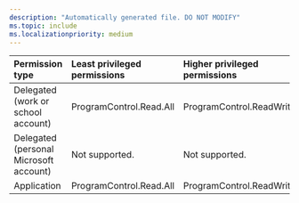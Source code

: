 ```yaml
---
description: "Automatically generated file. DO NOT MODIFY"
ms.topic: include
ms.localizationpriority: medium
---
```


|Permission type|Least privileged permissions|Higher privileged permissions|
|:---|:---|:---|
|Delegated (work or school account)|ProgramControl.Read.All|ProgramControl.ReadWrite.All|
|Delegated (personal Microsoft account)|Not supported.|Not supported.|
|Application|ProgramControl.Read.All|ProgramControl.ReadWrite.All|

